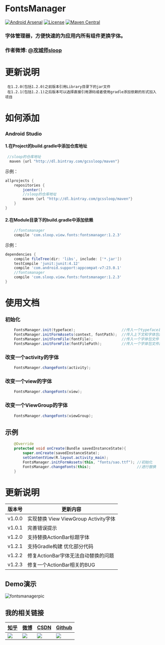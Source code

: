 # FontsManager
[![Android Arsenal](https://img.shields.io/badge/Android%20Arsenal-FontsManager-brightgreen.svg?style=flat)](http://android-arsenal.com/details/1/1928)
[![License](https://img.shields.io/badge/license-Apache%202-green.svg)](https://www.apache.org/licenses/LICENSE-2.0)
[![Maven Central](https://img.shields.io/bintray/v/gcssloop/maven/fontsmanager.svg)](https://bintray.com/gcssloop/maven/fontsmanager/view)

### 字体管理器，方便快速的为应用内所有组件更换字体。

### 作者微博: [@攻城师sloop](http://weibo.com/5459430586)

# 更新说明
```
 在1.2.0(包括1.2.0)之前版本引用Library目录下的jar文件
 在1.2.1(包括1.2.1)之后版本可以选择直接引用源码或者使用gradle添加依赖的形式加入项目
```
# 如何添加
### Android Studio
#### 1.在Project的build.gradle中添加仓库地址
``` gradle
 //sloop的仓库地址
  maven {url "http://dl.bintray.com/gcssloop/maven"}
```
示例：
``` gradle
allprojects {
    repositories {
        jcenter()
        //sloop的仓库地址
        maven {url "http://dl.bintray.com/gcssloop/maven"}
    }
}
```
#### 2.在Module目录下的build.gradle中添加依赖
``` gradle
    //fontsmanager
    compile 'com.sloop.view.fonts:fontsmanager:1.2.3'
```
示例：
``` gradle
dependencies {
    compile fileTree(dir: 'libs', include: ['*.jar'])
    testCompile 'junit:junit:4.12'
    compile 'com.android.support:appcompat-v7:23.0.1'
    //fontsmanager
    compile 'com.sloop.view.fonts:fontsmanager:1.2.3'
}
```

# 使用文档
### 初始化
``` java
	FontsManager.init(typeface);                     //传入一个typeface初始化
	FontsManager.initFormAssets(context, fontPath);  //传入上下文和字体包路径（字体文件在Assets中）
	FontsManager.initFormFile(fontFile);             //传入一个字体包文件
	FontsManager.initFormFile(fontFilePath);         //传入一个字体包文件路径
```
### 改变一个activity的字体
``` java
	FontsManager.changeFonts(activity);
```
### 改变一个view的字体
``` java
	FontsManager.changeFonts(view);
```
### 改变一个ViewGroup的字体
``` java
	FontsManager.changeFonts(viewGroup);
```
## 示例
``` java
	@Override
	protected void onCreate(Bundle savedInstanceState){
		super.onCreate(savedInstanceState);
		setContentView(R.layout.activity_main);
		FontsManager.initFormAssets(this, "fonts/sao.ttf");	//初始化
		FontsManager.changeFonts(this);		                //进行替换
	}
```

# 更新说明

版本号 | 更新内容
  ---  |  ---
v1.0.0 | 实现替换 View ViewGroup Activity字体
v1.0.1 | 完善错误提示
v1.2.0 | 支持替换ActionBar标题字体
v1.2.1 | 支持Gradle构建 优化部分代码
v1.2.2 | 修复ActionBar字体无法自动替换的问题
v1.2.3 | 修复一个ActionBar相关的BUG

## Demo演示
![fontsmanagerpic](https://github.com/GcsSloop/AndroidFontsManager/blob/master/Pic/fontsmanagerdemo.gif)


  
## 我的相关链接

[知乎](https://www.zhihu.com/people/li-yu-long-38) | [微博](http://weibo.com/5459430586) | [CSDN](http://blog.csdn.net/u013831257?viewmode=list) | [Github](https://github.com/GcsSloop)
 --- | --- | --- | ---
![](http://ww2.sinaimg.cn/mw690/005Xtdi2gw1f12thhjxn0j30810b4dhe.jpg) | ![](http://ww2.sinaimg.cn/mw690/005Xtdi2gw1f12t31cqbtj30b40b4gnp.jpg) | ![](http://ww2.sinaimg.cn/mw690/005Xtdi2gw1f12t3d4rnvj30b40b4jti.jpg) | ![](http://ww4.sinaimg.cn/mw690/005Xtdi2gw1f12t3mosq5j30b40b40tr.jpg)




